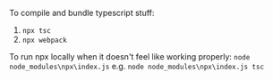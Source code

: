 To compile and bundle typescript stuff:
1. `npx tsc`
2. `npx webpack`


To run npx locally when it doesn't feel like working properly:
```node node_modules\npx\index.js```
e.g.
```node node_modules\npx\index.js tsc```